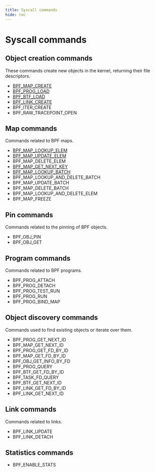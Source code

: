 ```yaml
---
title: Syscall commands
hide: toc
---
```

# Syscall commands

## Object creation commands

These commands create new objects in the kernel, returning their file descriptors.

* [BPF_MAP_CREATE](BPF_MAP_CREATE.md)
* [BPF_PROG_LOAD](BPF_PROG_LOAD.md)
* [BPF_BTF_LOAD](BPF_BTF_LOAD.md)
* [BPF_LINK_CREATE](BPF_LINK_CREATE.md)
* BPF_ITER_CREATE
* BPF_RAW_TRACEPOINT_OPEN

## Map commands

Commands related to BPF maps.

* [BPF_MAP_LOOKUP_ELEM](BPF_MAP_LOOKUP_ELEM.md)
* [BPF_MAP_UPDATE_ELEM](BPF_MAP_UPDATE_ELEM.md)
* BPF_MAP_DELETE_ELEM
* [BPF_MAP_GET_NEXT_KEY](BPF_MAP_GET_NEXT_KEY.md)
* [BPF_MAP_LOOKUP_BATCH](BPF_MAP_LOOKUP_BATCH.md)
* BPF_MAP_LOOKUP_AND_DELETE_BATCH
* BPF_MAP_UPDATE_BATCH
* BPF_MAP_DELETE_BATCH
* BPF_MAP_LOOKUP_AND_DELETE_ELEM
* BPF_MAP_FREEZE

## Pin commands

Commands related to the pinning of BPF objects.

* BPF_OBJ_PIN
* BPF_OBJ_GET

## Program commands

Commands related to BPF programs.

* BPF_PROG_ATTACH
* BPF_PROG_DETACH
* BPF_PROG_TEST_RUN
* BPF_PROG_RUN
* BPF_PROG_BIND_MAP

## Object discovery commands

Commands used to find existing objects or iterate over them.

* BPF_PROG_GET_NEXT_ID
* BPF_MAP_GET_NEXT_ID
* BPF_PROG_GET_FD_BY_ID
* BPF_MAP_GET_FD_BY_ID
* BPF_OBJ_GET_INFO_BY_FD
* BPF_PROG_QUERY
* BPF_BTF_GET_FD_BY_ID
* BPF_TASK_FD_QUERY
* BPF_BTF_GET_NEXT_ID
* BPF_LINK_GET_FD_BY_ID
* BPF_LINK_GET_NEXT_ID

## Link commands 

Commands related to links.

* BPF_LINK_UPDATE
* BPF_LINK_DETACH

## Statistics commands

* BPF_ENABLE_STATS
